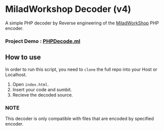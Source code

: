 # MiladWorkshop Decoder (v4)
A simple PHP decoder by Reverse engineering of the [MiladWorkShop](https://miladworkshop.ir/encoder.html) PHP encoder.

### Project Demo : [PHPDecode.ml](https://phpdecode.ml)

## How to use
In order to run this script, you need to `clone` the full repo into your Host or Localhost.

1. Open `index.html`.
2. Insert your code and sumbit.
3. Recieve the decoded source.

### NOTE
This decoder is only compatible with files that are encoded by specified encoder.
